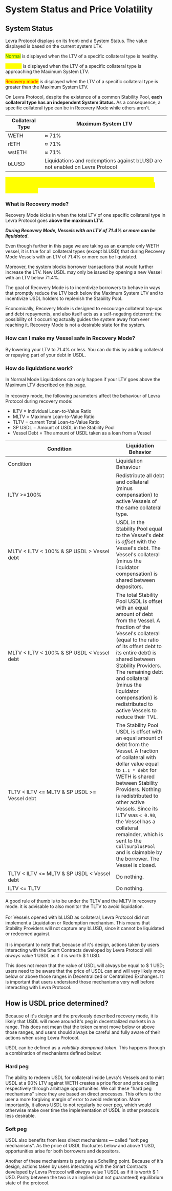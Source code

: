 # System Status and Price Volatility

## System Status

Levra Protocol displays on its front-end a System Status. The value displayed is based on the current system LTV.&#x20;

<mark style="color:green;">Normal</mark> is displayed when the LTV of a specific collateral type is healthy.

<mark style="color:yellow;">Caution</mark> is displayed when the LTV of a specific collateral type is approaching the Maximum System LTV.&#x20;

<mark style="color:red;">Recovery mode</mark> is displayed when the LTV of a specific collateral type is greater than the Maximum System LTV.

On Levra Protocol, despite the existence of a common Stability Pool, **each collateral type has an independent System Status.** As a consequence, a specific collateral type can be in Recovery Mode while others aren't.&#x20;

| Collateral Type | Maximum System LTV                                                             |
| --------------- | ------------------------------------------------------------------------------ |
| WETH            | ≈ 71%                                                                          |
| rETH            | ≈ 71%                                                                          |
| wstETH          | ≈ 71%                                                                          |
| bLUSD           | Liquidations and redemptions against bLUSD are not enabled on Levra Protocol |

<mark style="color:yellow;">**In order to better give users an understanding of how Levra Protocol works, the following examples will be only be made using WETH as a collateral type.**</mark>

### What is Recovery mode?&#x20;

Recovery Mode kicks in when the total LTV of one specific collateral type in Levra Protocol goes  **above the maximum LTV.**

_**During Recovery Mode, Vessels with an LTV of 71.4% or more can be liquidated.**_&#x20;

Even though further in this page we are taking as an example only WETH vessel, it is true for all collateral types (except bLUSD) that during Recovery Mode Vessels with an LTV of 71.4% or more can be liquidated.&#x20;

Moreover, the system blocks borrower transactions that would further increase the LTV. New USDL may only be issued by opening a new Vessel with an LTV below 71.4%.

The goal of Recovery Mode is to incentivize borrowers to behave in ways that promptly reduce the LTV back below the Maximum System LTV and to incentivize USDL holders to replenish the Stability Pool.

Economically, Recovery Mode is designed to encourage collateral top-ups and debt repayments, and also itself acts as a self-negating deterrent: the possibility of it occurring actually guides the system away from ever reaching it. Recovery Mode is not a desirable state for the system.&#x20;

### How can I make my Vessel safe in Recovery Mode?

By lowering your LTV to 71.4% or less. You can do this by adding collateral or repaying part of your debt in USDL.

### How do liquidations work?&#x20;

In Normal Mode Liquidations can only happen if your LTV goes above the Maximum LTV described [on this page.\
](vessels-and-collateral.md)\
In recovery mode, the following parameters affect the behaviour of Levra Protocol during recovery mode:

* ILTV = Individual Loan-to-Value Ratio&#x20;
* MLTV = Maximum Loan-to-Value Ratio
* TLTV = current Total Loan-to-Value Ratio&#x20;
* SP USDL = Amount of USDL in the Stability Pool
* Vessel Debt = The amount of USDL taken as a loan from a Vessel

<table data-header-hidden><thead><tr><th width="322">Condition                                              </th><th>Liquidation Behavior</th></tr></thead><tbody><tr><td>Condition                                              </td><td>Liquidation Behaviour</td></tr><tr><td>ILTV >=100%</td><td>Redistribute all debt and collateral (minus compensation) to active Vessels of the same collateral type.</td></tr><tr><td>MLTV &#x3C; ILTV &#x3C; 100% &#x26; SP USDL > Vessel debt</td><td>USDL in the Stability Pool equal to the Vessel's debt is <em>offset</em> with the Vessel's debt. The Vessel's collateral (minus the liquidator compensation) is shared between depositors.</td></tr><tr><td>MLTV &#x3C; ILTV &#x3C; 100% &#x26; SP USDL &#x3C; Vessel debt</td><td>The total Stability Pool USDL is offset with an equal amount of debt from the Vessel. A fraction of the Vessel's collateral (equal to the ratio of its offset debt to its entire debt) is shared between Stability Providers. The remaining debt and collateral (minus the liquidator compensation) is redistributed to active Vessels to reduce their TVL.</td></tr><tr><td>TLTV &#x3C; ILTV &#x3C;= MLTV &#x26; SP USDL >= Vessel debt</td><td>The Stability Pool USDL is offset with an equal amount of debt from the Vessel. A fraction of collateral with dollar value equal to <code>1.1 * debt</code> for WETH is shared between Stability Providers. Nothing is redistributed to other active Vessels. Since its ILTV was <code>&#x3C; 0.90</code>, the Vessel has a collateral remainder, which is sent to the <code>CollSurplusPool</code> and is claimable by the borrower. The Vessel is closed.</td></tr><tr><td>TLTV &#x3C; ILTV &#x3C;= MLTV  &#x26; SP USDL &#x3C; Vessel debt</td><td>Do nothing.</td></tr><tr><td>ILTV &#x3C;= TLTV</td><td>Do nothing.</td></tr></tbody></table>

A good rule of thumb is to be under the TLTV and the MLTV in recovery mode. it is advisable to also monitor the TLTV to avoid liquidation.\
\
For Vessels opened with bLUSD as collateral, Levra Protocol did not implement a Liquidation or Redemption mechanism. This means that Stability Providers will not capture any bLUSD, since it cannot be liquidated or redeemed against.\
\
It is important to note that, because of it's design, actions taken by users interacting with the Smart Contracts developed by Levra Protocol will _always_ value 1 USDL as if it is worth $ 1 USD.&#x20;

This does not mean that the value of USDL will always be equal to $ 1 USD; users need to be aware that the price of USDL can and will very likely move below or above those ranges in Decentralized or Centralized Exchanges. It is important that users understand those mechanisms very well before interacting with Levra Protocol.

## How is USDL price determined?

Because of it's design and the previously described recovery mode, it is likely that USDL will move around it's peg in decentralized markets in a range. This does not mean that the token cannot move below or above those ranges, and users should always be careful and fully aware of their actions when using Levra Protocol.

USDL can be defined as a _volatility dampened token_. This happens through a combination of mechanisms defined below:

### Hard peg

The ability to redeem USDL for collateral inside Levra's Vessels and to mint USDL at a 90% LTV against WETH creates a price floor and price ceiling respectively through arbitrage opportunities. We call these "hard peg mechanisms" since they are based on direct processes. This offers to the user a more forgiving margin of error to avoid redemption. More importantly, it allows USDL to not regularly be over peg, which would otherwise make over time the implementation of USDL in other protocols less desirable.

### Soft peg

USDL also benefits from less direct mechanisms — called "soft peg mechanisms". As the price of USDL fluctuates below and above 1 USD, opportunities arise for both borrowers and depositors.&#x20;

Another of these mechanisms is parity as a Schelling point. Because of it's design, actions taken by users interacting with the Smart Contracts developed by Levra Protocol will _always_ value 1 USDL as if it is worth $ 1 USD. Parity between the two is an implied (but not guaranteed) equilibrium state of the protocol.
